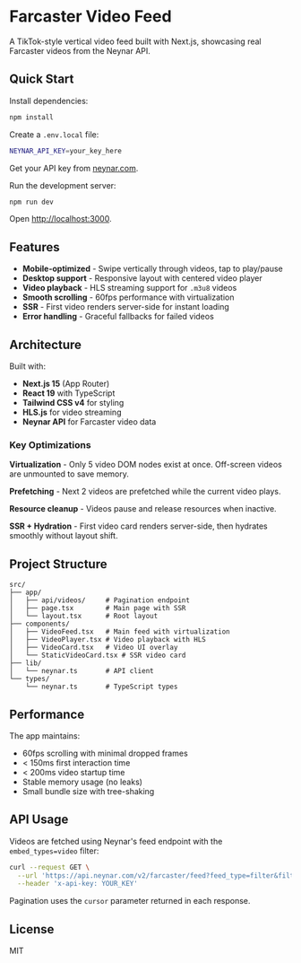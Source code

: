 # Farcaster Video Feed

A TikTok-style vertical video feed built with Next.js, showcasing real Farcaster videos from the Neynar API.

## Quick Start

Install dependencies:
```bash
npm install
```

Create a `.env.local` file:
```bash
NEYNAR_API_KEY=your_key_here
```

Get your API key from [neynar.com](https://neynar.com).

Run the development server:
```bash
npm run dev
```

Open [http://localhost:3000](http://localhost:3000).

## Features

- **Mobile-optimized** - Swipe vertically through videos, tap to play/pause
- **Desktop support** - Responsive layout with centered video player
- **Video playback** - HLS streaming support for `.m3u8` videos
- **Smooth scrolling** - 60fps performance with virtualization
- **SSR** - First video renders server-side for instant loading
- **Error handling** - Graceful fallbacks for failed videos

## Architecture

Built with:
- **Next.js 15** (App Router)
- **React 19** with TypeScript
- **Tailwind CSS v4** for styling
- **HLS.js** for video streaming
- **Neynar API** for Farcaster video data

### Key Optimizations

**Virtualization** - Only 5 video DOM nodes exist at once. Off-screen videos are unmounted to save memory.

**Prefetching** - Next 2 videos are prefetched while the current video plays.

**Resource cleanup** - Videos pause and release resources when inactive.

**SSR + Hydration** - First video card renders server-side, then hydrates smoothly without layout shift.

## Project Structure

```
src/
├── app/
│   ├── api/videos/     # Pagination endpoint
│   ├── page.tsx        # Main page with SSR
│   └── layout.tsx      # Root layout
├── components/
│   ├── VideoFeed.tsx   # Main feed with virtualization
│   ├── VideoPlayer.tsx # Video playback with HLS
│   ├── VideoCard.tsx   # Video UI overlay
│   └── StaticVideoCard.tsx # SSR video card
├── lib/
│   └── neynar.ts       # API client
└── types/
    └── neynar.ts       # TypeScript types
```

## Performance

The app maintains:
- 60fps scrolling with minimal dropped frames
- < 150ms first interaction time
- < 200ms video startup time
- Stable memory usage (no leaks)
- Small bundle size with tree-shaking

## API Usage

Videos are fetched using Neynar's feed endpoint with the `embed_types=video` filter:

```bash
curl --request GET \
  --url 'https://api.neynar.com/v2/farcaster/feed?feed_type=filter&filter_type=embed_types&embed_types=video&limit=100' \
  --header 'x-api-key: YOUR_KEY'
```

Pagination uses the `cursor` parameter returned in each response.

## License

MIT
